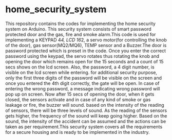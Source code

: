 # home_security_system
This repository contains the codes for implementing the home security system on Arduino.
This security system consists of smart password protected door and the gas, fire and smoke alarm.This code is used for implementing a KEYPAD 4*4, LCD 16*2, a servo motor(for controlling the knob of the door), gas sensor(MQ2/MQ6), TEMP sensor and a Buzzer.The door is password protected which is preset in the code. Once you enter the correct password using the keypad, the servo rotates thus rotating the knob and opening the door which remains open for the 15 seconds and a count of 15 secs shows on the lcd screen. Also, the password, a 4 digit number, is visible on the lcd screen while entering. for additional security purpose, only the first three digits of the password will be visible on the screen and once you entered the 4th digit correctly, the gate will be open. In case of entering the wrong password, a message indicating wrong password will pop up on screen. Now after 15 secs of opening the door, when it gets closed, the sensors activate and in case of any kind of smoke or gas leakage or fire, the buzzer will sound. based on the intensity of the reading of sensors, there will be three levels of sound. As the reading of the sensors gets higher, the frequency of the sound will keep going higher. Based on the sound, the intensity of the accident can be assumed and the actions can be taken as per requirement.This security system covers all the requirements for a secure housing and is ready to be implemented in the industry. 
